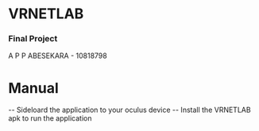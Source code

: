 # VRNETLAB
### Final Project
A P P ABESEKARA - 10818798

# Manual
-- Sideloard the application to your oculus device 
-- Install the VRNETLAB apk to run the application

